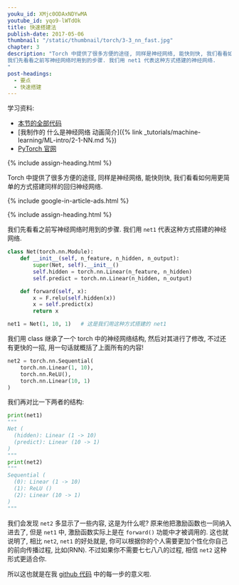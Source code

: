 ```yaml
---
youku_id: XMjc0ODAxNDYwMA
youtube_id: yqo9-lWTdOk
title: 快速搭建法
publish-date: 2017-05-06
thumbnail: "/static/thumbnail/torch/3-3_nn_fast.jpg"
chapter: 3
description: "Torch 中提供了很多方便的途径, 同样是神经网络, 能快则快, 我们看看如何用更简单的方式搭建同样的回归神经网络.
我们先看看之前写神经网络时用到的步骤. 我们用 net1 代表这种方式搭建的神经网络.
"
post-headings:
  - 要点
  - 快速搭建
---
```



学习资料:
  * [本节的全部代码](https://github.com/MorvanZhou/PyTorch-Tutorial/blob/master/tutorial-contents/303_build_nn_quickly.py)
  * [我制作的 什么是神经网络 动画简介]({% link _tutorials/machine-learning/ML-intro/2-1-NN.md %})
  * [PyTorch 官网](http://pytorch.org/)

{% include assign-heading.html %}

Torch 中提供了很多方便的途径, 同样是神经网络, 能快则快, 我们看看如何用更简单的方式搭建同样的回归神经网络.




{% include google-in-article-ads.html %}

{% include assign-heading.html %}

我们先看看之前写神经网络时用到的步骤. 我们用 `net1` 代表这种方式搭建的神经网络.

```python
class Net(torch.nn.Module):
    def __init__(self, n_feature, n_hidden, n_output):
        super(Net, self).__init__()
        self.hidden = torch.nn.Linear(n_feature, n_hidden)
        self.predict = torch.nn.Linear(n_hidden, n_output)

    def forward(self, x):
        x = F.relu(self.hidden(x))
        x = self.predict(x)
        return x

net1 = Net(1, 10, 1)   # 这是我们用这种方式搭建的 net1
```

我们用 class 继承了一个 torch 中的神经网络结构, 然后对其进行了修改, 不过还有更快的一招, 用一句话就概括了上面所有的内容!

```python
net2 = torch.nn.Sequential(
    torch.nn.Linear(1, 10),
    torch.nn.ReLU(),
    torch.nn.Linear(10, 1)
)
```

我们再对比一下两者的结构:

```python
print(net1)
"""
Net (
  (hidden): Linear (1 -> 10)
  (predict): Linear (10 -> 1)
)
"""
print(net2)
"""
Sequential (
  (0): Linear (1 -> 10)
  (1): ReLU ()
  (2): Linear (10 -> 1)
)
"""
```

我们会发现 `net2` 多显示了一些内容, 这是为什么呢? 原来他把激励函数也一同纳入进去了, 但是 `net1` 中, 激励函数实际上是在 `forward()` 功能中才被调用的.
这也就说明了, 相比 `net2`, `net1` 的好处就是, 你可以根据你的个人需要更加个性化你自己的前向传播过程, 比如(RNN).
不过如果你不需要七七八八的过程, 相信 `net2` 这种形式更适合你.

所以这也就是在我 [github 代码](https://github.com/MorvanZhou/PyTorch-Tutorial/blob/master/tutorial-contents/303_build_nn_quickly.py) 中的每一步的意义啦.


